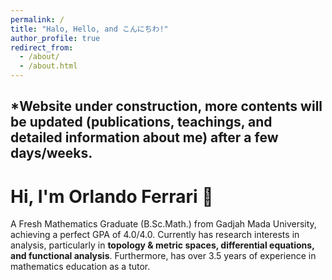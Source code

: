 ```yaml
---
permalink: /
title: "Halo, Hello, and こんにちわ!"
author_profile: true
redirect_from: 
  - /about/
  - /about.html
---
```

*Website under construction, more contents will be updated (publications, teachings, and detailed information about me) after a few days/weeks.
---
# Hi, I'm Orlando Ferrari 👋

A Fresh Mathematics Graduate (B.Sc.Math.) from Gadjah Mada University, achieving a perfect GPA of 4.0/4.0. Currently has research interests in analysis, particularly in **topology & metric spaces, differential equations, and functional analysis**. Furthermore, has over 3.5 years of experience in mathematics education as a tutor.

